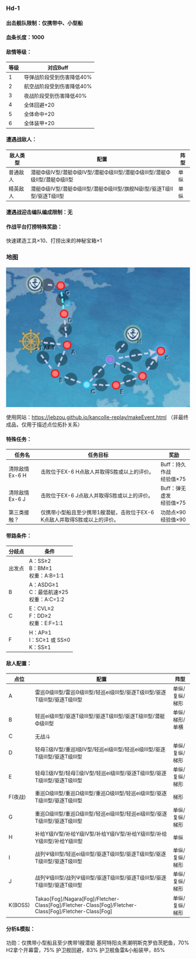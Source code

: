 ### Hd-1
#### 出击舰队限制：仅携带中、小型船
#### 血条长度：1000
#### 敌情等级：
| 等级  | 对应Buff         |
|-----|----------------|
| 1   | 导弹战阶段受到伤害降低40% |
| 2   | 航空战阶段受到伤害降低40% |
| 3   | 夜战阶段受到伤害降低40%  |
| 4   | 全体回避+20        |
| 5   | 全体命中+20        |
| 6   | 全体装甲+20        |
#### 遭遇战敌人：
| 敌人类型 | 配置                                        | 阵型  |
|------|-------------------------------------------|-----|
| 普通敌人 | 潜艇Φ级Ⅳ型/潜艇Φ级Ⅳ型/潜艇Φ级Ⅲ型/潜艇Φ级Ⅲ型/潜艇Φ级Ⅱ型/潜艇Φ级Ⅱ型 | 单纵  |
| 精英敌人 | 潜艇Φ级Ⅳ型/潜艇Φ级Ⅲ型/潜艇Φ级Ⅲ型/旗舰Ν级Ⅰ型/驱逐Τ级Ⅱ型/驱逐Τ级Ⅱ型 | 单纵  |
#### 遭遇战迎击编队编成限制：无
#### 作战平台打捞特殊奖励：
快速建造工具×10、打捞出来的神秘宝箱×1
### 地图
![](Ex-1.png)

使用网站：https://jebzou.github.io/kancolle-replay/makeEvent.html
（非最终成品，仅用于描述点位拓扑关系）
#### 特殊任务：
| 任务名         | 任务目标                                      | 奖励                   |
|-------------|-------------------------------------------|----------------------|
| 清除敌情 Ex-6 H | 击败位于EX-6 H点敌人并取得S胜或以上的评价。                 | Buff：持久作战<br/>经验值×75 |
| 清除敌情 Ex-6 J | 击败位于EX-6 J点敌人并取得S胜或以上的评价。                 | Buff：弹无虚发<br/>经验值×75 |
| 第三类接触？      | 仅携带小型船且至少携带1艘潜艇，击败位于EX-6 K点敌人并取得S胜或以上的评价。 | 功勋点×90<br/>经验值×90    |
#### 带路条件：
| 分歧点 | 条件                                    |
|-----|---------------------------------------|
| 出发点 | A：SS≥2<br/>B：BM≥1<br/>权重：A:B=1:1      |
| B   | A：ASDG≥1<br/>C：最低航速≤25<br/>权重：A:C=1:2 |
| C   | E：CVL≥2<br/>F：DD≥2<br/>权重：E:F=1:1     |
| F   | H：AP≥1<br/>I：SC≥1 或 SS≤0<br/>K：SS≥1   |
#### 敌人配置：
| 点位      | 配置                                                                                                     | 阵型       |
|---------|--------------------------------------------------------------------------------------------------------|----------|
| A       | 雷巡Θ级Ⅲ型/雷巡Θ级Ⅲ型/轻巡ei级Ⅲ型/驱逐Τ级Ⅲ型/驱逐Τ级Ⅲ型/驱逐Τ级Ⅲ型                                                             | 单纵/复纵/梯形 |
| B       | 轻巡ei级Ⅲ型/驱逐Τ级Ⅲ型/驱逐Τ级Ⅲ型/驱逐Τ级Ⅲ型/潜艇Φ级Ⅲ型                                                                    | 单纵/梯形/单横 |
| C       | 无战斗                                                                                                    |          |
| D       | 轻母Ξ级Ⅳ型/重巡Ι级Ⅳ型/轻巡ei级Ⅲ型/轻巡ei级Ⅲ型/驱逐Τ级Ⅲ型/驱逐Τ级Ⅲ型                                                            | 单纵/复纵/梯形 |
| E       | 轻母Ξ级Ⅳ型/轻母Ξ级Ⅳ型/轻巡ei级Ⅲ型/驱逐Τ级Ⅲ型/驱逐Τ级Ⅲ型/驱逐Τ级Ⅲ型                                                             | 单纵/复纵/梯形 |
| F(夜战)   | 重巡Ω级Ⅲ型/重巡Ω级Ⅲ型/重巡Ω级Ⅲ型/轻巡ei级Ⅲ型/驱逐Τ级Ⅲ型/驱逐Τ级Ⅲ型                                                             | 梯形       |
| G       | 重巡Ω级Ⅲ型/重巡Ω级Ⅲ型/轻巡ei级Ⅲ型/轻巡ei级Ⅲ型/驱逐Τ级Ⅲ型/驱逐Τ级Ⅲ型                                                            | 单纵/复纵/梯形 |
| H       | 补给Υ级Ⅳ型/补给Υ级Ⅳ型/补给Υ级Ⅳ型/补给Υ级Ⅲ型/补给Υ级Ⅲ型/补给Υ级Ⅲ型                                                              | 单纵       |
| I       | 战列Ψ级Ⅲ型/轻巡ei级Ⅲ型/驱逐Τ级Ⅲ型/驱逐Τ级Ⅲ型/驱逐Τ级Ⅲ型/驱逐Τ级Ⅲ型                                                             | 单纵/复纵/梯形 |
| J       | 战列Ψ级Ⅲ型/战列Ψ级Ⅲ型/驱逐Τ级Ⅲ型/驱逐Τ级Ⅲ型/驱逐Τ级Ⅲ型/驱逐Τ级Ⅲ型                                                              | 单纵/复纵/梯形 |
| K(BOSS) | Takao[Fog]/Nagara[Fog]/Fletcher-Class[Fog]/Fletcher-Class[Fog]/Fletcher-Class[Fog]/Fletcher-Class[Fog] | 单纵/复纵/梯形 |

#### 分析&模拟：
功勋：仅携带小型船且至少携带1艘潜艇
基阿特阳炎黑潮明斯克罗伯茨肥鱼，70%
H2拿个开幕雷，75%
护卫舰回避，83%
护卫舰鱼雷&小船装甲，85%